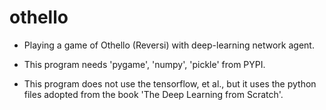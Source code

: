 # othello

* Playing a game of Othello (Reversi) with deep-learning network agent.

- This program needs 'pygame', 'numpy', 'pickle' from PYPI.

- This program does not use the tensorflow, et al., but it uses the python files adopted from the book 'The Deep Learning from Scratch'.

